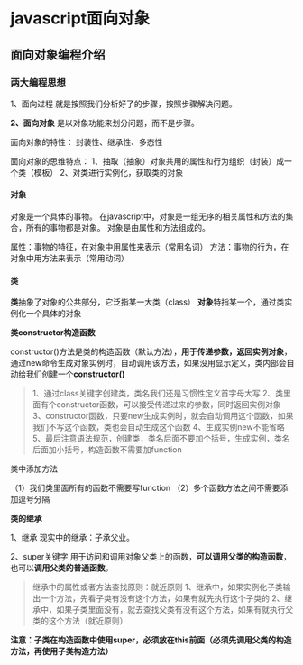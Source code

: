 # javascript面向对象

## 面向对象编程介绍

### 两大编程思想

1、面向过程
就是按照我们分析好了的步骤，按照步骤解决问题。

**2、面向对象**
是以对象功能来划分问题，而不是步骤。

面向对象的特性：
封装性、继承性、多态性

面向对象的思维特点：
1、抽取（抽象）对象共用的属性和行为组织（封装）成一个类（模板）
2、对类进行实例化，获取类的对象

#### 对象

对象是一个具体的事物。
在javascript中，对象是一组无序的相关属性和方法的集合，所有的事物都是对象。
对象是由属性和方法组成的。

属性：事物的特征，在对象中用属性来表示（常用名词）
方法：事物的行为，在对象中用方法来表示（常用动词）

#### 类

**类**抽象了对象的公共部分，它泛指某一大类（class）
**对象**特指某一个，通过类实例化一个具体的对象

**类constructor构造函数**

constructor()方法是类的构造函数（默认方法），**用于传递参数，返回实例对象**，通过new命令生成对象实例时，自动调用该方法，如果没用显示定义，类内部会自动给我们创建一个**constructor()**

> 1、通过class关键字创建类，类名我们还是习惯性定义首字母大写
> 2、类里面有个constructor函数，可以接受传递过来的参数，同时返回实例对象
> 3、constructor函数，只要new生成实例时，就会自动调用这个函数，如果我们不写这个函数，类也会自动生成这个函数
> 4、生成实例new不能省略
> 5、最后注意语法规范，创建类，类名后面不要加个括号，生成实例，类名后面加小括号，构造函数不需要加function

类中添加方法

（1）我们类里面所有的函数不需要写function
（2）多个函数方法之间不需要添加逗号分隔

**类的继承**

1、继承
现实中的继承：子承父业。

2、super关键字
用于访问和调用对象父类上的函数，**可以调用父类的构造函数**，也可以**调用父类的普通函数**。

> 继承中的属性或者方法查找原则：就近原则
> 1、继承中，如果实例化子类输出一个方法，先看子类有没有这个方法，如果有就先执行这个子类的
> 2、继承中，如果子类里面没有，就去查找父类有没有这个方法，如果有就执行父类的这个方法（就近原则）

**注意：子类在构造函数中使用super，必须放在this前面（必须先调用父类的构造方法，再使用子类构造方法）**